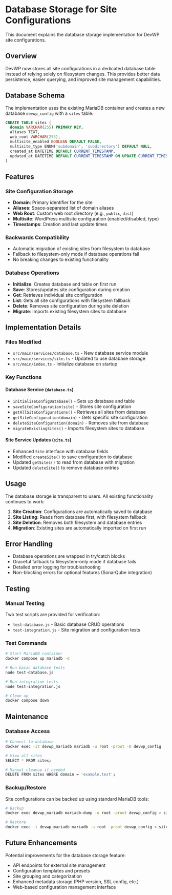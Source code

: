 # Database Storage for Site Configurations

This document explains the database storage implementation for DevWP site configurations.

## Overview

DevWP now stores all site configurations in a dedicated database table instead of relying solely on filesystem changes. This provides better data persistence, easier querying, and improved site management capabilities.

## Database Schema

The implementation uses the existing MariaDB container and creates a new database `devwp_config` with a `sites` table:

```sql
CREATE TABLE sites (
  domain VARCHAR(255) PRIMARY KEY,
  aliases TEXT,
  web_root VARCHAR(255),
  multisite_enabled BOOLEAN DEFAULT FALSE,
  multisite_type ENUM('subdomain', 'subdirectory') DEFAULT NULL,
  created_at DATETIME DEFAULT CURRENT_TIMESTAMP,
  updated_at DATETIME DEFAULT CURRENT_TIMESTAMP ON UPDATE CURRENT_TIMESTAMP
)
```

## Features

### Site Configuration Storage
- **Domain**: Primary identifier for the site
- **Aliases**: Space-separated list of domain aliases
- **Web Root**: Custom web root directory (e.g., `public`, `dist`)
- **Multisite**: WordPress multisite configuration (enabled/disabled, type)
- **Timestamps**: Creation and last update times

### Backwards Compatibility
- Automatic migration of existing sites from filesystem to database
- Fallback to filesystem-only mode if database operations fail
- No breaking changes to existing functionality

### Database Operations
- **Initialize**: Creates database and table on first run
- **Save**: Stores/updates site configuration during creation
- **Get**: Retrieves individual site configuration
- **List**: Gets all site configurations with filesystem fallback
- **Delete**: Removes site configuration during site deletion
- **Migrate**: Imports existing filesystem sites to database

## Implementation Details

### Files Modified
- `src/main/services/database.ts` - New database service module
- `src/main/services/site.ts` - Updated to use database storage
- `src/main/index.ts` - Initialize database on startup

### Key Functions

#### Database Service (`database.ts`)
- `initializeConfigDatabase()` - Sets up database and table
- `saveSiteConfiguration(site)` - Stores site configuration
- `getAllSiteConfigurations()` - Retrieves all sites from database
- `getSiteConfiguration(domain)` - Gets specific site configuration
- `deleteSiteConfiguration(domain)` - Removes site from database
- `migrateExistingSites()` - Imports filesystem sites to database

#### Site Service Updates (`site.ts`)
- Enhanced `Site` interface with database fields
- Modified `createSite()` to save configuration to database
- Updated `getSites()` to read from database with migration
- Updated `deleteSite()` to remove database entries

## Usage

The database storage is transparent to users. All existing functionality continues to work:

1. **Site Creation**: Configurations are automatically saved to database
2. **Site Listing**: Reads from database first, with filesystem fallback
3. **Site Deletion**: Removes both filesystem and database entries
4. **Migration**: Existing sites are automatically imported on first run

## Error Handling

- Database operations are wrapped in try/catch blocks
- Graceful fallback to filesystem-only mode if database fails
- Detailed error logging for troubleshooting
- Non-blocking errors for optional features (SonarQube integration)

## Testing

### Manual Testing
Two test scripts are provided for verification:
- `test-database.js` - Basic database CRUD operations
- `test-integration.js` - Site migration and configuration tests

### Test Commands
```bash
# Start MariaDB container
docker compose up mariadb -d

# Run basic database tests
node test-database.js

# Run integration tests  
node test-integration.js

# Clean up
docker compose down
```

## Maintenance

### Database Access
```bash
# Connect to database
docker exec -it devwp_mariadb mariadb -u root -proot -D devwp_config

# View all sites
SELECT * FROM sites;

# Manual cleanup if needed
DELETE FROM sites WHERE domain = 'example.test';
```

### Backup/Restore
Site configurations can be backed up using standard MariaDB tools:
```bash
# Backup
docker exec devwp_mariadb mariadb-dump -u root -proot devwp_config > sites_backup.sql

# Restore
docker exec -i devwp_mariadb mariadb -u root -proot devwp_config < sites_backup.sql
```

## Future Enhancements

Potential improvements for the database storage feature:
- API endpoints for external site management
- Configuration templates and presets
- Site grouping and categorization
- Enhanced metadata storage (PHP version, SSL config, etc.)
- Web-based configuration management interface